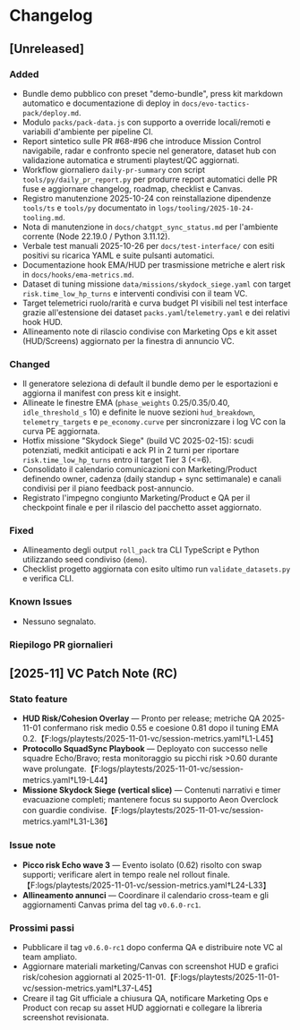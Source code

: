 # Changelog

## [Unreleased]
### Added
- Bundle demo pubblico con preset "demo-bundle", press kit markdown automatico
  e documentazione di deploy in `docs/evo-tactics-pack/deploy.md`.
- Modulo `packs/pack-data.js` con supporto a override locali/remoti e variabili
  d'ambiente per pipeline CI.
- Report sintetico sulle PR #68-#96 che introduce Mission Control navigabile, radar e confronto specie nel generatore, dataset hub con validazione automatica e strumenti playtest/QC aggiornati.
- Workflow giornaliero `daily-pr-summary` con script `tools/py/daily_pr_report.py` per produrre report automatici delle PR fuse e aggiornare changelog, roadmap, checklist e Canvas.
- Registro manutenzione 2025-10-24 con reinstallazione dipendenze `tools/ts` e `tools/py` documentato in `logs/tooling/2025-10-24-tooling.md`.
- Nota di manutenzione in `docs/chatgpt_sync_status.md` per l'ambiente corrente (Node 22.19.0 / Python 3.11.12).
- Verbale test manuali 2025-10-26 per `docs/test-interface/` con esiti positivi su ricarica YAML e suite pulsanti automatici.
- Documentazione hook EMA/HUD per trasmissione metriche e alert risk in `docs/hooks/ema-metrics.md`.
- Dataset di tuning missione `data/missions/skydock_siege.yaml` con target `risk.time_low_hp_turns` e interventi condivisi con il team VC.
- Target telemetrici ruolo/rarità e curva budget PI visibili nel test interface grazie all'estensione dei dataset `packs.yaml`/`telemetry.yaml` e dei relativi hook HUD.
- Allineamento note di rilascio condivise con Marketing Ops e kit asset (HUD/Screens) aggiornato per la finestra di annuncio VC.

### Changed
- Il generatore seleziona di default il bundle demo per le esportazioni e
  aggiorna il manifest con press kit e insight.
- Allineate le finestre EMA (`phase_weights` 0.25/0.35/0.40, `idle_threshold_s` 10) e definite le nuove sezioni `hud_breakdown`, `telemetry_targets` e `pe_economy.curve` per sincronizzare i log VC con la curva PE aggiornata.
- Hotfix missione "Skydock Siege" (build VC 2025-02-15): scudi potenziati, medkit anticipati e ack PI in 2 turni per riportare `risk.time_low_hp_turns` entro il target Tier 3 (<=6).
- Consolidato il calendario comunicazioni con Marketing/Product definendo owner, cadenza (daily standup + sync settimanale) e canali condivisi per il piano feedback post-annuncio.
- Registrato l'impegno congiunto Marketing/Product e QA per il checkpoint finale e per il rilascio del pacchetto asset aggiornato.

### Fixed
- Allineamento degli output `roll_pack` tra CLI TypeScript e Python utilizzando seed condiviso (`demo`).
- Checklist progetto aggiornata con esito ultimo run `validate_datasets.py` e verifica CLI.

### Known Issues
- Nessuno segnalato.

### Riepilogo PR giornalieri
<!-- daily-pr-summary:start -->
<!-- daily-pr-summary:end -->

## [2025-11] VC Patch Note (RC)
### Stato feature
- **HUD Risk/Cohesion Overlay** — Pronto per release; metriche QA 2025-11-01 confermano risk medio 0.55 e coesione 0.81 dopo il tuning EMA 0.2.【F:logs/playtests/2025-11-01-vc/session-metrics.yaml†L1-L45】
- **Protocollo SquadSync Playbook** — Deployato con successo nelle squadre Echo/Bravo; resta monitoraggio su picchi risk >0.60 durante wave prolungate.【F:logs/playtests/2025-11-01-vc/session-metrics.yaml†L19-L44】
- **Missione Skydock Siege (vertical slice)** — Contenuti narrativi e timer evacuazione completi; mantenere focus su supporto Aeon Overclock con guardie condivise.【F:logs/playtests/2025-11-01-vc/session-metrics.yaml†L31-L36】

### Issue note
- **Picco risk Echo wave 3** — Evento isolato (0.62) risolto con swap supporti; verificare alert in tempo reale nel rollout finale.【F:logs/playtests/2025-11-01-vc/session-metrics.yaml†L24-L33】
- **Allineamento annunci** — Coordinare il calendario cross-team e gli aggiornamenti Canvas prima del tag `v0.6.0-rc1`.

### Prossimi passi
- Pubblicare il tag `v0.6.0-rc1` dopo conferma QA e distribuire note VC al team ampliato.
- Aggiornare materiali marketing/Canvas con screenshot HUD e grafici risk/cohesion aggiornati al 2025-11-01.【F:logs/playtests/2025-11-01-vc/session-metrics.yaml†L37-L45】
- Creare il tag Git ufficiale a chiusura QA, notificare Marketing Ops e Product con recap su asset HUD aggiornati e collegare la libreria screenshot revisionata.
